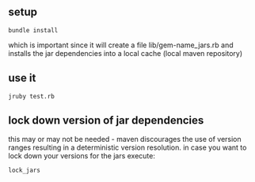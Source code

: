 ## setup

```
bundle install
```

which is important since it will create a file lib/gem-name_jars.rb
and installs the jar dependencies into a local cache (local maven repository)

## use it

```
jruby test.rb
```

## lock down version of jar dependencies

this may or may not be needed - maven discourages the use of version ranges resulting in a deterministic version resolution. in case you want to lock down your versions for the jars execute:

```
lock_jars
```

